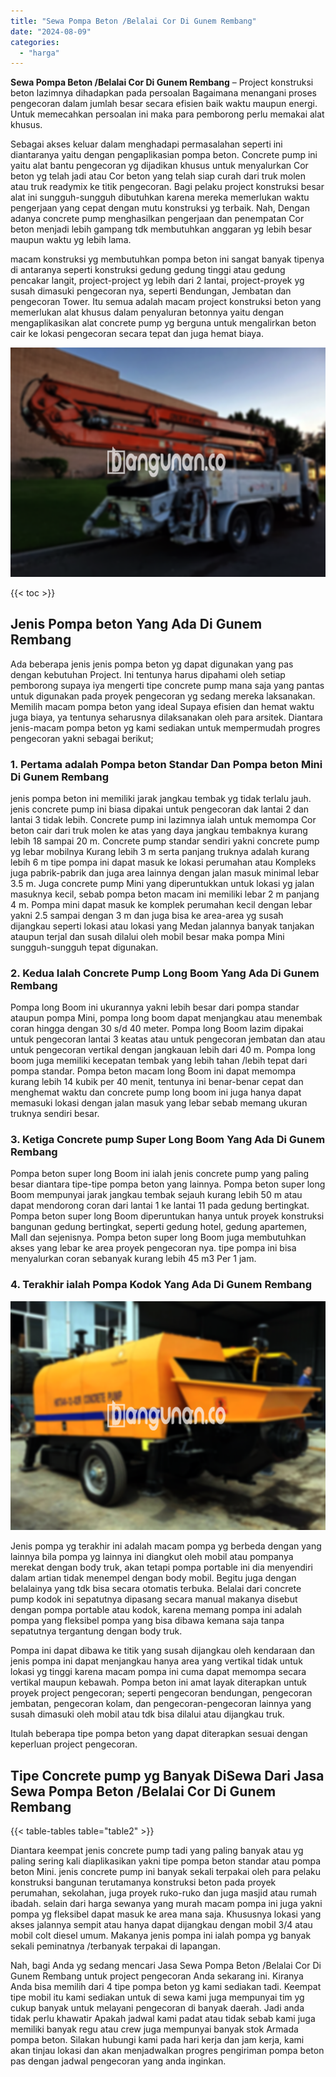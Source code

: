 ```yaml
---
title: "Sewa Pompa Beton /Belalai Cor Di Gunem Rembang"
date: "2024-08-09"
categories: 
  - "harga"
---
```


**Sewa Pompa Beton /Belalai Cor Di Gunem Rembang** – Project konstruksi beton lazimnya dihadapkan pada persoalan Bagaimana menangani proses pengecoran dalam jumlah besar secara efisien baik waktu maupun energi. Untuk memecahkan persoalan ini maka para pemborong perlu memakai alat khusus.

Sebagai akses keluar dalam menghadapi permasalahan seperti ini diantaranya yaitu dengan pengaplikasian pompa beton. Concrete pump ini yaitu alat bantu pengecoran yg dijadikan khusus untuk menyalurkan Cor beton yg telah jadi atau Cor beton yang telah siap curah dari truk molen atau truk readymix ke titik pengecoran. Bagi pelaku project konstruksi besar alat ini sungguh-sungguh dibutuhkan karena mereka memerlukan waktu pengerjaan yang cepat dengan mutu konstruksi yg terbaik. Nah, Dengan adanya concrete pump menghasilkan pengerjaan dan penempatan Cor beton menjadi lebih gampang tdk membutuhkan anggaran yg lebih besar maupun waktu yg lebih lama.

macam konstruksi yg membutuhkan pompa beton ini sangat banyak tipenya di antaranya seperti konstruksi gedung gedung tinggi atau gedung pencakar langit, project-project yg lebih dari 2 lantai, project-proyek yg susah dimasuki pengecoran nya, seperti Bendungan, Jembatan dan pengecoran Tower. Itu semua adalah macam project konstruksi beton yang memerlukan alat khusus dalam penyaluran betonnya yaitu dengan mengaplikasikan alat concrete pump yg berguna untuk mengalirkan beton cair ke lokasi pengecoran secara tepat dan juga hemat biaya.

![Sewa Pompa Beton /Belalai Cor Di Gunem Rembang](/images/sewa-concrete-pump-06.png)

{{< toc >}}

## Jenis Pompa beton Yang Ada Di Gunem Rembang

Ada beberapa jenis jenis pompa beton yg dapat digunakan yang pas dengan kebutuhan Project. Ini tentunya harus dipahami oleh setiap pemborong supaya iya mengerti tipe concrete pump mana saja yang pantas untuk digunakan pada proyek pengecoran yg sedang mereka laksanakan. Memilih macam pompa beton yang ideal Supaya efisien dan hemat waktu juga biaya, ya tentunya seharusnya dilaksanakan oleh para arsitek. Diantara jenis-macam pompa beton yg kami sediakan untuk mempermudah progres pengecoran yakni sebagai berikut;

### 1\. Pertama adalah Pompa beton Standar Dan Pompa beton Mini Di Gunem Rembang

jenis pompa beton ini memiliki jarak jangkau tembak yg tidak terlalu jauh. jenis concrete pump ini biasa dipakai untuk pengecoran dak lantai 2 dan lantai 3 tidak lebih. Concrete pump ini lazimnya ialah untuk memompa Cor beton cair dari truk molen ke atas yang daya jangkau tembaknya kurang lebih 18 sampai 20 m. Concrete pump standar sendiri yakni concrete pump yg lebar mobilnya Kurang lebih 3 m serta panjang truknya adalah kurang lebih 6 m tipe pompa ini dapat masuk ke lokasi perumahan atau Kompleks juga pabrik-pabrik dan juga area lainnya dengan jalan masuk minimal lebar 3.5 m. Juga concrete pump Mini yang diperuntukkan untuk lokasi yg jalan masuknya kecil, sebab pompa beton macam ini memiliki lebar 2 m panjang 4 m. Pompa mini dapat masuk ke komplek perumahan kecil dengan lebar yakni 2.5 sampai dengan 3 m dan juga bisa ke area-area yg susah dijangkau seperti lokasi atau lokasi yang Medan jalannya banyak tanjakan ataupun terjal dan susah dilalui oleh mobil besar maka pompa Mini sungguh-sungguh tepat digunakan.

### 2\. Kedua Ialah Concrete Pump Long Boom Yang Ada Di Gunem Rembang

Pompa long Boom ini ukurannya yakni lebih besar dari pompa standar ataupun pompa Mini, pompa long boom dapat menjangkau atau menembak coran hingga dengan 30 s/d 40 meter. Pompa long Boom lazim dipakai untuk pengecoran lantai 3 keatas atau untuk pengecoran jembatan dan atau untuk pengecoran vertikal dengan jangkauan lebih dari 40 m. Pompa long boom juga memiliki kecepatan tembak yang lebih tahan /lebih tepat dari pompa standar. Pompa beton macam long Boom ini dapat memompa kurang lebih 14 kubik per 40 menit, tentunya ini benar-benar cepat dan menghemat waktu dan concrete pump long boom ini juga hanya dapat memasuki lokasi dengan jalan masuk yang lebar sebab memang ukuran truknya sendiri besar.

### 3\. Ketiga Concrete pump Super Long Boom Yang Ada Di Gunem Rembang

Pompa beton super long Boom ini ialah jenis concrete pump yang paling besar diantara tipe-tipe pompa beton yang lainnya. Pompa beton super long Boom mempunyai jarak jangkau tembak sejauh kurang lebih 50 m atau dapat mendorong coran dari lantai 1 ke lantai 11 pada gedung bertingkat. Pompa beton super long Boom diperuntukan hanya untuk proyek konstruksi bangunan gedung bertingkat, seperti gedung hotel, gedung apartemen, Mall dan sejenisnya. Pompa beton super long Boom juga membutuhkan akses yang lebar ke area proyek pengecoran nya. tipe pompa ini bisa menyalurkan coran sebanyak kurang lebih 45 m3 Per 1 jam.

### 4\. Terakhir ialah Pompa Kodok Yang Ada Di Gunem Rembang

![Sewa Pompa Beton /Belalai Cor Di Gunem Rembang](/images/sewa-concrete-pump-08.png)

Jenis pompa yg terakhir ini adalah macam pompa yg berbeda dengan yang lainnya bila pompa yg lainnya ini diangkut oleh mobil atau pompanya merekat dengan body truk, akan tetapi pompa portable ini dia menyendiri dalam artian tidak menempel dengan body mobil. Begitu juga dengan belalainya yang tdk bisa secara otomatis terbuka. Belalai dari concrete pump kodok ini sepatutnya dipasang secara manual makanya disebut dengan pompa portable atau kodok, karena memang pompa ini adalah pompa yang fleksibel pompa yang bisa dibawa kemana saja tanpa sepatutnya tergantung dengan body truk.

Pompa ini dapat dibawa ke titik yang susah dijangkau oleh kendaraan dan jenis pompa ini dapat menjangkau hanya area yang vertikal tidak untuk lokasi yg tinggi karena macam pompa ini cuma dapat memompa secara vertikal maupun kebawah. Pompa beton ini amat layak diterapkan untuk proyek project pengecoran; seperti pengecoran bendungan, pengecoran jembatan, pengecoran kolam, dan pengecoran-pengecoran lainnya yang susah dimasuki oleh mobil atau tdk bisa dilalui atau dijangkau truk.

Itulah beberapa tipe pompa beton yang dapat diterapkan sesuai dengan keperluan project pengecoran.

## Tipe Concrete pump yg Banyak DiSewa Dari Jasa Sewa Pompa Beton /Belalai Cor Di Gunem Rembang

{{< table-tables table="table2" >}}

Diantara keempat jenis concrete pump tadi yang paling banyak atau yg paling sering kali diaplikasikan yakni tipe pompa beton standar atau pompa beton Mini. jenis concrete pump ini banyak sekali terpakai oleh para pelaku konstruksi bangunan terutamanya konstruksi beton pada proyek perumahan, sekolahan, juga proyek ruko-ruko dan juga masjid atau rumah ibadah. selain dari harga sewanya yang murah macam pompa ini juga yakni pompa yg fleksibel dapat masuk ke area mana saja. Khususnya lokasi yang akses jalannya sempit atau hanya dapat dijangkau dengan mobil 3/4 atau mobil colt diesel umum. Makanya jenis pompa ini ialah pompa yg banyak sekali peminatnya /terbanyak terpakai di lapangan.

Nah, bagi Anda yg sedang mencari Jasa Sewa Pompa Beton /Belalai Cor Di Gunem Rembang untuk project pengecoran Anda sekarang ini. Kiranya Anda bisa memilih dari 4 tipe pompa beton yg kami sediakan tadi. Keempat tipe mobil itu kami sediakan untuk di sewa kami juga mempunyai tim yg cukup banyak untuk melayani pengecoran di banyak daerah. Jadi anda tidak perlu khawatir Apakah jadwal kami padat atau tidak sebab kami juga memiliki banyak regu atau crew juga mempunyai banyak stok Armada pompa beton. Silakan hubungi kami pada hari kerja dan jam kerja, kami akan tinjau lokasi dan akan menjadwalkan progres pengiriman pompa beton pas dengan jadwal pengecoran yang anda inginkan.
